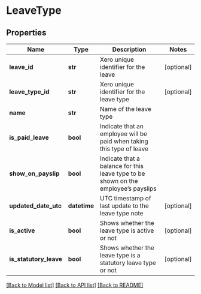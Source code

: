 # LeaveType

## Properties
Name | Type | Description | Notes
------------ | ------------- | ------------- | -------------
**leave_id** | **str** | Xero unique identifier for the leave | [optional] 
**leave_type_id** | **str** | Xero unique identifier for the leave type | [optional] 
**name** | **str** | Name of the leave type | 
**is_paid_leave** | **bool** | Indicate that an employee will be paid when taking this type of leave | 
**show_on_payslip** | **bool** | Indicate that a balance for this leave type to be shown on the employee’s payslips | 
**updated_date_utc** | **datetime** | UTC timestamp of last update to the leave type note | [optional] 
**is_active** | **bool** | Shows whether the leave type is active or not | [optional] 
**is_statutory_leave** | **bool** | Shows whether the leave type is a statutory leave type or not | [optional] 

[[Back to Model list]](../README.md#documentation-for-models) [[Back to API list]](../README.md#documentation-for-api-endpoints) [[Back to README]](../README.md)


